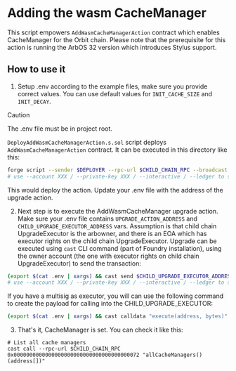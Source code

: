 # Adding the wasm CacheManager

This script empowers `AddWasmCacheManagerAction` contract which enables CacheManager for the Orbit chain. Please note that the prerequisite for this action is running the ArbOS 32 version which introduces Stylus support.

## How to use it

1. Setup .env according to the example files, make sure you provide correct values. You can use default values for `INIT_CACHE_SIZE` and `INIT_DECAY`.

> [!CAUTION]
> The .env file must be in project root.

`DeployAddWasmCacheManagerAction.s.sol` script deploys `AddWasmCacheManagerAction` contract. It can be executed in this directory like this:

```bash
forge script --sender $DEPLOYER --rpc-url $CHILD_CHAIN_RPC --broadcast --slow ./DeployAddWasmCacheManagerAction.s.sol -vvv --verify --broadcast
# use --account XXX / --private-key XXX / --interactive / --ledger to set the account to send the transaction from
```

This would deploy the action. Update your .env file with the address of the upgrade action.

2. Next step is to execute the AddWasmCacheManager upgrade action. Make sure your .env file contains `UPGRADE_ACTION_ADDRESS` and `CHILD_UPGRADE_EXECUTOR_ADDRESS` vars. Assumption is that child chain UpgradeExecutor is the arbowner, and there is an EOA which has executor rights on the child chain UpgradeExecutor. Upgrade can be executed using `cast` CLI command (part of Foundry installation), using the owner account (the one with executor rights on child chain UpgradeExecutor) to send the transaction:

```bash
(export $(cat .env | xargs) && cast send $CHILD_UPGRADE_EXECUTOR_ADDRESS "execute(address, bytes)" $UPGRADE_ACTION_ADDRESS $(cast calldata "perform()") --rpc-url $CHILD_CHAIN_RPC --account EXECUTOR)
# use --account XXX / --private-key XXX / --interactive / --ledger to set the account to send the transaction from
```

If you have a multisig as executor, you will can use the following command to create the payload for calling into the CHILD_UPGRADE_EXECUTOR:

```bash
(export $(cat .env | xargs) && cast calldata "execute(address, bytes)" $UPGRADE_ACTION_ADDRESS $(cast calldata "perform()"))
```

3. That's it, CacheManager is set. You can check it like this:

```
# List all cache managers
cast call --rpc-url $CHILD_CHAIN_RPC 0x0000000000000000000000000000000000000072 "allCacheManagers() (address[])"
```
